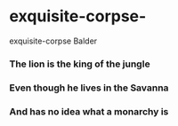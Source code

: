# exquisite-corpse-
exquisite-corpse Balder

### The lion is the king of the jungle 
### Even though he lives in the Savanna
### And has no idea what a monarchy is



